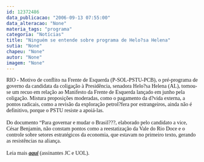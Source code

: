 ```yaml
---
id: 12372486
data_publicacao: "2006-09-13 07:55:00"
data_alteracao: "None"
materia_tags: "programa"
categoria: "Notícias"
title: "Ninguém se entende sobre programa de Helo?sa Helena"
sutia: "None"
chapeu: "None"
autor: "None"
imagem: "None"
---
```

<p><FONT face=Verdana>RIO - Motivo de conflito na Frente de Esquerda (P-SOL-PSTU-PCB), o pré-programa de governo da candidata da coligação à Presidência, senadora Helo?sa Helena (AL), tornou-se um recuo em relação ao Manifesto da Frente de Esquerda lançado em junho pela coligação. Mistura proposições moderadas, como o pagamento da d?vida externa, a pontos radicais, como a revisão da exploração petrol?fera por estrangeiros, ainda não é definitivo, porque o PSTU resiste a apoiá-las. <BR><BR>Do documento “Para governar e mudar o Brasil???, elaborado pelo candidato a vice, César Benjamin, não constam pontos como a reestatização da Vale do Rio Doce e o controle sobre setores estratégicos da economia, que estavam no primeiro texto, gerando as resistências na aliança. <BR><BR>Leia mais <STRONG><EM><A href=\"https://jc3.uol.com.br/jornal/2006/09/13/not_200573.php\" target=_blank>aqui</A></EM></STRONG> (assinantes JC e UOL).</FONT> </p>
